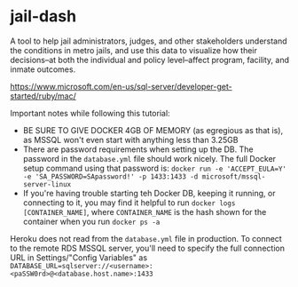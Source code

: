 # jail-dash
A tool to help jail administrators, judges, and other stakeholders understand the conditions in metro jails, and use this data to visualize how their decisions–at both the individual and policy level–affect program, facility, and inmate outcomes.

https://www.microsoft.com/en-us/sql-server/developer-get-started/ruby/mac/

Important notes while following this tutorial:
* BE SURE TO GIVE DOCKER 4GB OF MEMORY (as egregious as that is), as MSSQL won't even start with anything less than 3.25GB
* There are password requirements when setting up the DB. The password in the `database.yml` file should work nicely. The full Docker setup command using that password is: `docker run -e 'ACCEPT_EULA=Y' -e 'SA_PASSWORD=SApassword!' -p 1433:1433 -d microsoft/mssql-server-linux`
* If you're having trouble starting teh Docker DB, keeping it running, or connecting to it, you may find it helpful to run `docker logs [CONTAINER_NAME]`, where `CONTAINER_NAME` is the hash shown for the container when you run `docker ps -a`

Heroku does not read from the `database.yml` file in production. To connect to the remote RDS MSSQL server, you'll need to specify the full connection URL in Settings/"Config Variables" as `DATABASE_URL=sqlserver://<username>:<paSSW0rd>@<database.host.name>:1433`
